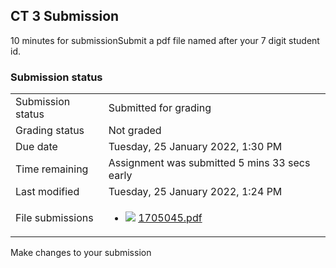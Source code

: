 <h2>CT 3 Submission</h2>10 minutes for submissionSubmit a pdf file named after your 7 digit student id.

<h3>Submission status</h3><table>
<tbody><tr>
<td>Submission status</td>
<td>Submitted for grading</td>
</tr>
<tr>
<td>Grading status</td>
<td>Not graded</td>
</tr>
<tr>
<td>Due date</td>
<td>Tuesday, 25 January 2022, 1:30 PM</td>
</tr>
<tr>
<td>Time remaining</td>
<td>Assignment was submitted 5 mins 33 secs early</td>
</tr>
<tr>
<td>Last modified</td>
<td>Tuesday, 25 January 2022, 1:24 PM</td>
</tr>
<tr>
<td>File submissions</td>
<td><ul><li><img src="..%5C..%5C..%5CJanuary%202018%5CCSE101%5CNews%20forum%5CCLASS%20TEST%202%20Marks%5Cfile%5Cpdf.png" /> <a href="file%5C1705045.pdf">1705045.pdf</a> 
</li></ul>

</td>
</tr>

</tbody>
</table>



Make changes to your submission



